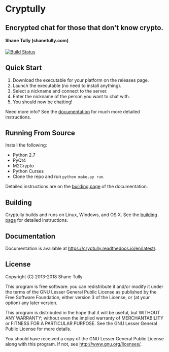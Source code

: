 Cryptully
=========

## Encrypted chat for those that don't know crypto.
#### Shane Tully (shanetully.com)

[![Build Status](https://travis-ci.org/shanet/Cryptully.png)](https://travis-ci.org/shanet/Cryptully)

## Quick Start

1. Download the executable for your platform on the releases page.
2. Launch the executable (no need to install anything).
3. Select a nickname and connect to the server.
4. Enter the nickname of the person you want to chat with.
5. You should now be chatting!

Need more info? See the [documentation](https://cryptully.readthedocs.io/en/latest/) for much more detailed instructions.

## Running From Source

Install the following:

* Python 2.7
* PyQt4
* M2Crypto
* Python Curses
* Clone the repo and run `python make.py run`.

Detailed instructions are on the [building page](https://cryptully.readthedocs.io/en/latest/building.html) of the documentation.

## Building

Cryptully builds and runs on Linux, Windows, and OS X. See the [building page](https://cryptully.readthedocs.io/en/latest/building.html) for detailed 
instructions.

## Documentation

Documentation is available at https://cryptully.readthedocs.io/en/latest/.

## License

Copyright (C) 2013-2018 Shane Tully

This program is free software: you can redistribute it and/or modify
it under the terms of the GNU Lesser General Public License as published by
the Free Software Foundation, either version 3 of the License, or
(at your option) any later version.

This program is distributed in the hope that it will be useful,
but WITHOUT ANY WARRANTY; without even the implied warranty of
MERCHANTABILITY or FITNESS FOR A PARTICULAR PURPOSE.  See the
GNU Lesser General Public License for more details.

You should have received a copy of the GNU Lesser General Public License
along with this program.  If not, see <http://www.gnu.org/licenses/>.
